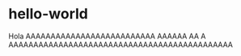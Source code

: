 # hello-world
Hola
AAAAAAAAAAAAAAAAAAAAAAAAAA
AAAAAA
AA
A
AAAAAAAAAAAAAAAAAAAAAAAAAAAAAAAAAAAAAAAAAAAAA
